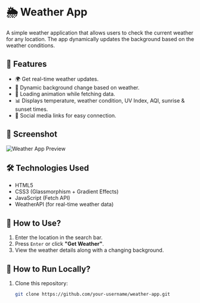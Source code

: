 # 🌦 Weather App

A simple weather application that allows users to check the current weather for any location. The app dynamically updates the background based on the weather conditions.

## 🚀 Features
- 🌍 Get real-time weather updates.
- 🎨 Dynamic background change based on weather.
- 🔄 Loading animation while fetching data.
- 📊 Displays temperature, weather condition, UV Index, AQI, sunrise & sunset times.
- 🔗 Social media links for easy connection.

## 📸 Screenshot
![Weather App Preview](https://source.unsplash.com/800x400/?weather) 

## 🛠️ Technologies Used
- HTML5
- CSS3 (Glassmorphism + Gradient Effects)
- JavaScript (Fetch API)
- WeatherAPI (for real-time weather data)

## 🎯 How to Use?
1. Enter the location in the search bar.
2. Press `Enter` or click **"Get Weather"**.
3. View the weather details along with a changing background.

## 📝 How to Run Locally?
1. Clone this repository:
   ```sh
   git clone https://github.com/your-username/weather-app.git
